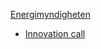[Energimyndigheten](https://www.energimyndigheten.se/)

- [Innovation call](https://www.energimyndigheten.se/forskning-och-innovation/forskning/internationella-insatser/eus-innovationsfond/)
